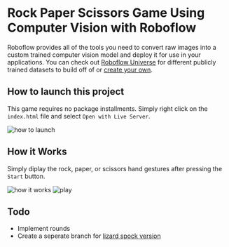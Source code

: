 # Rock Paper Scissors Game Using Computer Vision with Roboflow

Roboflow provides all of the tools you need to convert raw images into a custom trained computer vision model and deploy it for use in your applications. You can check out [Roboflow Universe](https://universe.roboflow.com/) for different publicly trained datasets to build off of or [create your own](https://youtu.be/VDqsK3FDIsQ).

## How to launch this project

This game requires no package installments. Simply right click on the `index.html` file and select `Open with Live Server`. 

![how to launch](https://media.giphy.com/media/eAoeQC5friBuhRtjAf/giphy.gif)


## How it Works

Simply diplay the rock, paper, or scissors hand gestures after pressing the `Start` button.

![how it works](https://media.giphy.com/media/5Hyrts1cUjgJ6iSsWB/giphy.gif)
![play](https://media.giphy.com/media/NifLFQpjguvXw1Z2bf/giphy.gif)


## Todo

- Implement rounds
- Create a seperate branch for [lizard spock version](https://www.youtube.com/watch?v=Kov2G0GouBw)
